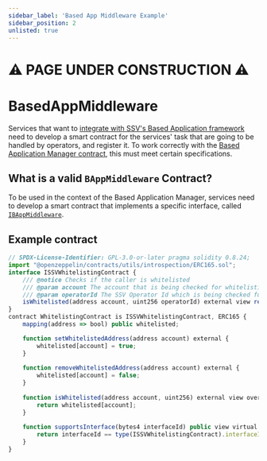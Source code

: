 ```yaml
---
sidebar_label: 'Based App Middleware Example'
sidebar_position: 2
unlisted: true
---
```


# :warning: PAGE UNDER CONSTRUCTION :warning:

# BasedAppMiddleware

Services that want to [integrate with SSV's Based Application framework](../based-application-depvelopment/#1-configuring-and-registering-the-bapp) need to develop a smart contract for the services' task that are going to be handled by operators, and register it. To work correctly with the [Based Application Manager contract](../smart-contracts/BasedAppManager.md), this must meet certain specifications.

## What is a valid `BAppMiddleware` Contract?

 To be used in the context of the Based Application Manager, services need to develop a smart contract that implements a specific interface, called [`IBAppMiddleware`](https://www.google.com).

<!-- The operators can choose to whitelist an external contract with custom logic to manage authorized addresses externally. To be used in SSV contracts, it needs to implement the [ISSVWhitelistingContract](https://github.com/ssvlabs/ssv-network/blob/v1.2.0/contracts/interfaces/external/ISSVWhitelistingContract.sol) interface, that requires to implement the `isWhitelisted(address account, uint256 operatorId)` function. This function is called in the register validator process, that must return `true/false` to indicate if the caller (`msg.sender`) is whitelisted for the operator.

To check if a contract is a valid whitelisting contract, use the function in the [SSVNetworkViews](ssvnetworkviews.md) contract: [`isWhitelistingContract()`](ssvnetworkviews.md#iswhitelistingcontractcontractaddress)

To check if an account is whitelisted in a whitelisting contract, use the function in the [SSVNetworkViews](ssvnetworkviews.md) contract: [`isAddressWhitelistedInWhitelistingContract()`](ssvnetworkviews.md#isaddresswhitelistedinwhitelistingcontractaddresstocheck-operatorid-whitelistingcontract) -->

## Example contract


```javascript
// SPDX-License-Identifier: GPL-3.0-or-later pragma solidity 0.8.24;
import "@openzeppelin/contracts/utils/introspection/ERC165.sol";
interface ISSVWhitelistingContract { 
    /// @notice Checks if the caller is whitelisted 
    /// @param account The account that is being checked for whitelisting 
    /// @param operatorId The SSV Operator Id which is being checked function
    isWhitelisted(address account, uint256 operatorId) external view returns (bool); 
}
contract WhitelistingContract is ISSVWhitelistingContract, ERC165 {
    mapping(address => bool) public whitelisted;

    function setWhitelistedAddress(address account) external {
        whitelisted[account] = true;
    }
    
    function removeWhitelistedAddress(address account) external {
        whitelisted[account] = false;
    }
    
    function isWhitelisted(address account, uint256) external view override returns (bool) {
        return whitelisted[account];
    }
    
    function supportsInterface(bytes4 interfaceId) public view virtual override returns (bool) {
        return interfaceId == type(ISSVWhitelistingContract).interfaceId || super.supportsInterface(interfaceId);
    }
}
```
